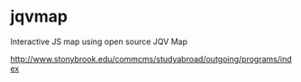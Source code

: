 # jqvmap
Interactive JS map using open source JQV Map

http://www.stonybrook.edu/commcms/studyabroad/outgoing/programs/index
